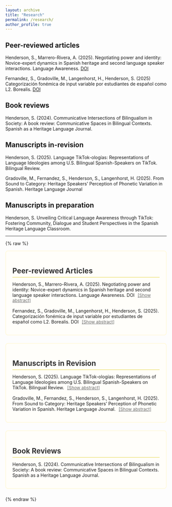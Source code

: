 ```yaml
---
layout: archive
title: "Research"
permalink: /research/
author_profile: true
---
```


## Peer-reviewed articles

Henderson, S., Marrero-Rivera, A. (2025). Negotiating power and identity: Novice-expert dynamics in Spanish heritage and second language speaker interactions. Language Awareness. [DOI](http://dx.doi.org/10.1080/09658416.2025.2552156) 

Fernandez, S., Gradoville, M., Langenhorst, H., Henderson, S. (2025) Categorización fonémica de input variable por estudiantes de español como L2. Borealis. [DOI](https://doi.org/10.7557/1.14.1.8001)  


## Book reviews  

Henderson, S. (2024). Communicative Intersections of Bilingualism in Society: A book review: Communicative Spaces in Bilingual Contexts. Spanish as a Heritage Language Journal. 

## Manuscripts in-revision

Henderson, S. (2025). Language TikTok-ologías: Representations of Language Ideologies among U.S. Bilingual Spanish-Speakers on TikTok. Bilingual Review. 

Gradoville, M., Fernandez, S., Henderson, S., Langenhorst, H. (2025). From Sound to Category: Heritage Speakers’ Perception of Phonetic Variation in Spanish. Heritage Language Journal

## Manuscripts in preparation
Henderson, S. Unveiling Critical Language Awareness through TikTok: Fostering Community, Dialogue and Student Perspectives in the Spanish Heritage Language Classroom.

---

{% raw %}
<style>
  /* Section container with subtle border and padding */
  .research-section {
    border: 2px solid #fff9db; /* very light yellow */
    border-radius: 8px;
    padding: 16px 20px;
    margin-bottom: 24px;
    background-color: #fffefa; /* off-white cream background */
  }

  /* Section headers */
  .research-section h2 {
    font-size: 1.4rem;
    margin-bottom: 12px;
    color: #333;
    border-bottom: 2px solid #f0e68c; /* light khaki yellow */
    padding-bottom: 6px;
  }

  /* Individual paper/item */
  .paper-item {
    margin-bottom: 16px;
  }

  /* Abstract toggle button */
  .abstract-toggle {
    cursor: pointer;
    font-size: 0.85rem;
    color: #6a6a6a;
    text-decoration: underline;
    margin-left: 6px;
  }

  /* Abstract text */
  .abstract-text {
    font-size: 0.85rem;
    margin-top: 8px;
    padding-left: 16px;
    color: #555;
    display: none;
  }
</style>

<!-- Peer-reviewed Articles -->
<div class="research-section">
  <h2>Peer-reviewed Articles</h2>

  <div class="paper-item">
    Henderson, S., Marrero-Rivera, A. (2025). Negotiating power and identity: Novice-expert dynamics in Spanish heritage and second language speaker interactions. Language Awareness. DOI
    <span class="abstract-toggle" onclick="this.nextElementSibling.style.display = (this.nextElementSibling.style.display === 'block' ? 'none' : 'block');">
      [Show abstract]
    </span>
    <div class="abstract-text">
      Abstract content for "Negotiating power and identity: Novice-expert dynamics..." goes here.
    </div>
  </div>

  <div class="paper-item">
    Fernandez, S., Gradoville, M., Langenhorst, H., Henderson, S. (2025). Categorización fonémica de input variable por estudiantes de español como L2. Borealis. DOI
    <span class="abstract-toggle" onclick="this.nextElementSibling.style.display = (this.nextElementSibling.style.display === 'block' ? 'none' : 'block');">
      [Show abstract]
    </span>
    <div class="abstract-text">
      Abstract content for "Categorización fonémica de input variable..." goes here.
    </div>
  </div>
</div>

<!-- Manuscripts in Revision -->
<div class="research-section">
  <h2>Manuscripts in Revision</h2>

  <div class="paper-item">
    Henderson, S. (2025). Language TikTok-ologías: Representations of Language Ideologies among U.S. Bilingual Spanish-Speakers on TikTok. Bilingual Review.
    <span class="abstract-toggle" onclick="this.nextElementSibling.style.display = (this.nextElementSibling.style.display === 'block' ? 'none' : 'block');">
      [Show abstract]
    </span>
    <div class="abstract-text">
      Abstract content for "Language TikTok-ologías..." goes here.
    </div>
  </div>

  <div class="paper-item">
    Gradoville, M., Fernandez, S., Henderson, S., Langenhorst, H. (2025). From Sound to Category: Heritage Speakers’ Perception of Phonetic Variation in Spanish. Heritage Language Journal.
    <span class="abstract-toggle" onclick="this.nextElementSibling.style.display = (this.nextElementSibling.style.display === 'block' ? 'none' : 'block');">
      [Show abstract]
    </span>
    <div class="abstract-text">
      Abstract content for "From Sound to Category..." goes here.
    </div>
  </div>
</div>

<!-- Book Reviews -->
<div class="research-section">
  <h2>Book Reviews</h2>

  <div class="paper-item">
    Henderson, S. (2024). Communicative Intersections of Bilingualism in Society: A book review: Communicative Spaces in Bilingual Contexts. Spanish as a Heritage Language Journal.
  </div>
</div>
{% endraw %}
